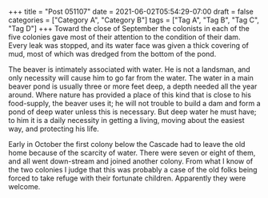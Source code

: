 +++
title = "Post 051107"
date = 2021-06-02T05:54:29-07:00
draft = false
categories = ["Category A", "Category B"]
tags = ["Tag A", "Tag B", "Tag C", "Tag D"]
+++
Toward the close of September the colonists in each of the five colonies gave most of their attention to the condition of their dam. Every leak was stopped, and its water face was given a thick covering of mud, most of which was dredged from the bottom of the pond.

The beaver is intimately associated with water. He is not a landsman, and only necessity will cause him to go far from the water. The water in a main beaver pond is usually three or more feet deep, a depth needed all the year around. Where nature has provided a place of this kind that is close to his food-supply, the beaver uses it; he will not trouble to build a dam and form a pond of deep water unless this is necessary. But deep water he must have; to him it is a daily necessity in getting a living, moving about the easiest way, and protecting his life.

Early in October the first colony below the Cascade had to leave the old home because of the scarcity of water. There were seven or eight of them, and all went down-stream and joined another colony. From what I know of the two colonies I judge that this was probably a case of the old folks being forced to take refuge with their fortunate children. Apparently they were welcome.
